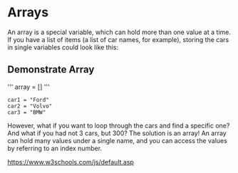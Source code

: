 # Arrays
An array is a special variable, which can hold more than one value at a time.
If you have a list of items (a list of car names, for example), storing the cars in single variables could look like this:
## Demonstrate Array

''' array = [] '''

```
car1 = "Ford"
car2 = "Volvo"
car3 = "BMW"
```

However, what if you want to loop through the cars and find a specific one? And what if you had not 3 cars, but 300?
The solution is an array!
An array can hold many values under a single name, and you can access the values by referring to an index number.

https://www.w3schools.com/js/default.asp
